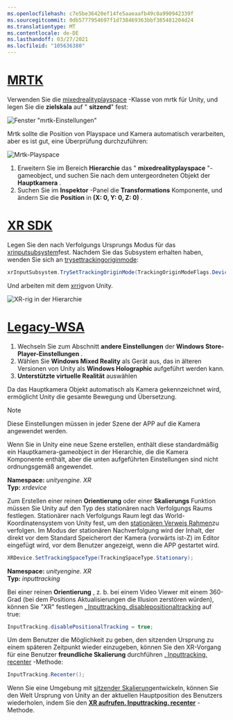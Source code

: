 ```yaml
---
ms.openlocfilehash: c7e5be36420ef14fe5aaeaafb49c0a990942339f
ms.sourcegitcommit: 0db5777954697f1d738469363bbf385481204d24
ms.translationtype: MT
ms.contentlocale: de-DE
ms.lasthandoff: 03/27/2021
ms.locfileid: "105636380"
---
```

# <a name="mrtk"></a>[MRTK](#tab/mrtk)
<!-- NEVER CHANGE THE ABOVE LINE! -->

Verwenden Sie die [mixedrealityplayspace](https://docs.microsoft.com/dotnet/api/microsoft.mixedreality.toolkit.mixedrealityplayspace) -Klasse von mrtk für Unity, und legen Sie die **zielskala** auf " **sitzend**" fest:

![Fenster "mrtk-Einstellungen"](../../images/mrtk-target-scale.png)

Mrtk sollte die Position von Playspace und Kamera automatisch verarbeiten, aber es ist gut, eine Überprüfung durchzuführen:

![Mrtk-Playspace](../../images/mrtk-playspace.png)

1. Erweitern Sie im Bereich **Hierarchie** das " **mixedrealityplayspace** "-gameobject, und suchen Sie nach dem untergeordneten Objekt der **Hauptkamera** .
2. Suchen Sie im **Inspektor** -Panel die **Transformations** Komponente, und ändern Sie die **Position** in **(X: 0, Y: 0, Z: 0)** .

# <a name="xr-sdk"></a>[XR SDK](#tab/xr)
<!-- NEVER CHANGE THE ABOVE LINE! -->

Legen Sie den nach Verfolgungs Ursprungs Modus für das [xrinputsubsystem](https://docs.unity3d.com/Documentation/ScriptReference/XR.XRInputSubsystem.html)fest. Nachdem Sie das Subsystem erhalten haben, wenden Sie sich an [trysettrackingoriginmode](https://docs.unity3d.com/Documentation/ScriptReference/XR.XRInputSubsystem.TrySetTrackingOriginMode.html):

```cs
xrInputSubsystem.TrySetTrackingOriginMode(TrackingOriginModeFlags.Device);
```

Und arbeiten mit dem [xrrig](https://docs.unity3d.com/Manual/configuring-project-for-xr.html)von Unity.

![XR-rig in der Hierarchie](../../images/xrsdk-xrrig.png)

# <a name="legacy-wsa"></a>[Legacy-WSA](#tab/wsa)
<!-- NEVER CHANGE THE ABOVE LINE! -->

1. Wechseln Sie zum Abschnitt **andere Einstellungen** der **Windows Store-Player-Einstellungen** .
2. Wählen Sie **Windows Mixed Reality** als Gerät aus, das in älteren Versionen von Unity als **Windows Holographic** aufgeführt werden kann.
3. **Unterstützte virtuelle Realität** auswählen

Da das Hauptkamera Objekt automatisch als Kamera gekennzeichnet wird, ermöglicht Unity die gesamte Bewegung und Übersetzung.

>[!NOTE]
>Diese Einstellungen müssen in jeder Szene der APP auf die Kamera angewendet werden.
>
>Wenn Sie in Unity eine neue Szene erstellen, enthält diese standardmäßig ein Hauptkamera-gameobject in der Hierarchie, die die Kamera Komponente enthält, aber die unten aufgeführten Einstellungen sind nicht ordnungsgemäß angewendet.

**Namespace:** *unityengine. XR*<br>
**Typ:** *xrdevice*

Zum Erstellen einer reinen **Orientierung** oder einer **Skalierungs** Funktion müssen Sie Unity auf den Typ des stationären nach Verfolgungs Raums festlegen. Stationärer nach Verfolgungs Raum legt das World-Koordinatensystem von Unity fest, um den [stationären Verweis Rahmen](../../../../design/coordinate-systems.md#spatial-coordinate-systems)zu verfolgen. Im Modus der stationären Nachverfolgung wird der Inhalt, der direkt vor dem Standard Speicherort der Kamera (vorwärts ist-Z) im Editor eingefügt wird, vor dem Benutzer angezeigt, wenn die APP gestartet wird.

```cs
XRDevice.SetTrackingSpaceType(TrackingSpaceType.Stationary);
```

**Namespace:** *unityengine. XR*<br>
**Typ:** *inputtracking*

Bei einer reinen **Orientierung** , z. b. bei einem Video Viewer mit einem 360-Grad (bei dem Positions Aktualisierungen die Illusion zerstören würden), können Sie "XR" festlegen [. Inputtracking. disablepositionaltracking](https://docs.unity3d.com/ScriptReference/XR.InputTracking-disablePositionalTracking.html) auf true:

```cs
InputTracking.disablePositionalTracking = true;
```

Um dem Benutzer die Möglichkeit zu geben, den sitzenden Ursprung zu einem späteren Zeitpunkt wieder einzugeben, können Sie den XR-Vorgang für eine Benutzer **freundliche Skalierung** durchführen [. Inputtracking. recenter](https://docs.unity3d.com/ScriptReference/XR.InputTracking.Recenter.html) -Methode:

```cs
InputTracking.Recenter();
```

Wenn Sie eine Umgebung mit [sitzender Skalierung](../../../../design/coordinate-systems.md)entwickeln, können Sie den Welt Ursprung von Unity an der aktuellen Hauptposition des Benutzers wiederholen, indem Sie den **[XR aufrufen. Inputtracking. recenter](https://docs.unity3d.com/ScriptReference/XR.InputTracking.Recenter.html)** -Methode.